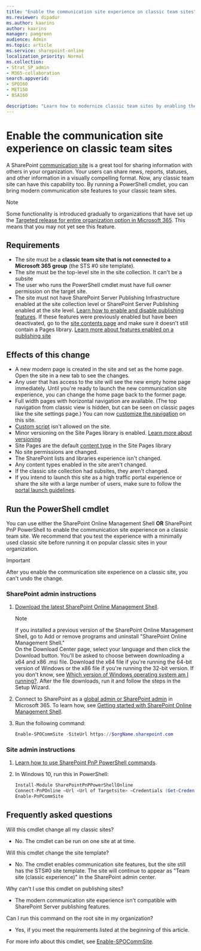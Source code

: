 ```yaml
---
title: "Enable the communication site experience on classic team sites"
ms.reviewer: dipadur
ms.author: kaarins
author: kaarins
manager: pamgreen
audience: Admin
ms.topic: article
ms.service: sharepoint-online
localization_priority: Normal
ms.collection:  
- Strat_SP_admin
- M365-collaboration
search.appverid:
- SPO160
- MET150
- BSA160

description: "Learn how to modernize classic team sites by enabling the communication site experience."
---
```


# Enable the communication site experience on classic team sites
A SharePoint [communication site](https://support.office.com/en-us/article/94a33429-e580-45c3-a090-5512a8070732) is a great tool for sharing information with others in your organization. Your users can share news, reports, statuses, and other information in a visually compelling format. Now, any classic team site can have this capability too. By running a PowerShell cmdlet, you can bring modern communication site features to your classic team sites. 

> [!NOTE]
> Some functionality is introduced gradually to organizations that have set up the [Targeted release for entire organization option in Microsoft 365](/office365/admin/manage/release-options-in-office-365). This means that you may not yet see this feature.

## Requirements

- The site must be a **classic team site that is not connected to a Microsoft 365 group** (the STS #0 site template).
- The site must be the top-level site in the site collection. It can't be a subsite
- The user who runs the PowerShell cmdlet must have full owner permission on the target site.
- The site must not have SharePoint Server Publishing Infrastructure enabled at the site collection level or SharePoint Server Publishing enabled at the site level. [Learn how to enable and disable publishing features](https://support.microsoft.com/office/479677a6-8b33-4ac7-907d-071c1c7e4518). If these features were previously enabled but have been deactivated, go to the [site contents page](https://support.microsoft.com/office/ba495c1e-00f4-475d-97c7-b518d546566b) and make sure it doesn't still contain a Pages library. [Learn more about features enabled on a publishing site](https://support.microsoft.com/office/3ab3810c-3c2c-4361-9d0e-0cbe666ea0b0)

## Effects of this change

- A new modern page is created in the site and set as the home page. Open the site in a new tab to see the changes. 
- Any user that has access to the site will see the new empty home page immediately. Until you're ready to launch the new communication site experience, you can change the home page back to the former page.
- Full width pages with horizontal navigation are available. (The top navigation from classic view is hidden, but can be seen on classic pages like the site settings page.) You can now [customize the navigation](https://support.office.com/article/Customize-the-navigation-on-your-SharePoint-site-3cd61ae7-a9ed-4e1e-bf6d-4655f0bf25ca) on this site.
- [Custom script](allow-or-prevent-custom-script.md) isn't allowed on the site.
- Minor versioning on the Site Pages library is enabled. [Learn more about versioning](https://support.microsoft.com/office/0f6cd105-974f-44a4-aadb-43ac5bdfd247)
- Site Pages are the default [content type](https://support.microsoft.com/office/e1277a2e-a1e8-4473-9126-91a0647766e5) in the Site Pages library
- No site permissions are changed.
- The SharePoint lists and libraries experience isn't changed.
- Any content types enabled in the site aren't changed.
- If the classic site collection had subsites, they aren't changed. 
- If you intend to launch this site as a high traffic portal experience or share the site with a large number of users, make sure to follow the [portal launch guidelines](portal-health.md).

## Run the PowerShell cmdlet

You can use either the SharePoint Online Management Shell **OR** SharePoint PnP PowerShell to enable the communication site experience on a classic team site. We recommend that you test the experience with a minimally used classic site before running it on popular classic sites in your organization.

> [!IMPORTANT]
> After you enable the communication site experience on a classic site, you can't undo the change.

### SharePoint admin instructions

1. [Download the latest SharePoint Online Management Shell](https://go.microsoft.com/fwlink/p/?LinkId=255251).

    > [!NOTE]
    > If you installed a previous version of the SharePoint Online Management Shell, go to Add or remove programs and uninstall "SharePoint Online Management Shell." <br>On the Download Center page, select your language and then click the Download button. You'll be asked to choose between downloading a x64 and x86 .msi file. Download the x64 file if you're running the 64-bit version of Windows or the x86 file if you're running the 32-bit version. If you don't know, see [Which version of Windows operating system am I running?](https://support.microsoft.com/help/13443/windows-which-operating-system). After the file downloads, run it and follow the steps in the Setup Wizard.

2. Connect to SharePoint as a [global admin or SharePoint admin](/sharepoint/sharepoint-admin-role) in Microsoft 365. To learn how, see [Getting started with SharePoint Online Management Shell](/powershell/sharepoint/sharepoint-online/connect-sharepoint-online).
    
3. Run the following command:
    
    ```PowerShell
    Enable-SPOCommSite -SiteUrl https://$orgName.sharepoint.com
    ```

### Site admin instructions

1.	[Learn how to use SharePoint PnP PowerShell commands](/powershell/sharepoint/sharepoint-pnp/sharepoint-pnp-cmdlets?view=sharepoint-ps).
2.	In Windows 10, run this in PowerShell:

    ```PowerShell
    Install-Module SharePointPnPPowerShellOnline
    Connect-PnPOnline –Url <Url of Targetsite> –Credentials (Get-Credential)
    Enable-PnPCommSite
    ```

## Frequently asked questions

Will this cmdlet change all my classic sites?

- No. The cmdlet can be run on one site at at time.

Will this cmdlet change the site template?

- No. The cmdlet enables communication site features, but the site still has the STS#0 site template. The site will continue to appear as "Team site (classic experience)" in the SharePoint admin center.

Why can't I use this cmdlet on publishing sites?

- The modern communication site experience isn't compatible with SharePoint Server publishing features.

Can I run this command on the root site in my organization?

- Yes, if you meet the requirements listed at the beginning of this article.

For more info about this cmdlet, see [Enable-SPOCommSite](/powershell/module/sharepoint-online/Enable-SPOCommSite). 
